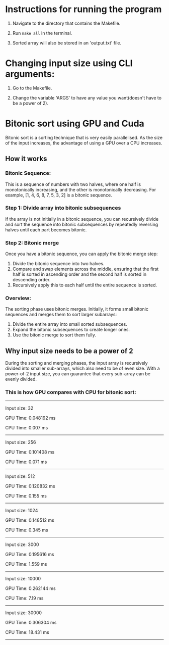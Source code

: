 # Instructions for running the program

1. Navigate to the directory that contains the Makefile.

2. Run <code>make all</code> in the terminal. 

3. Sorted array will also be stored in an 'output.txt' file.

# Changing input size using CLI arguments:

1. Go to the Makefile.

2. Change the variable 'ARGS' to have any value you want(doesn't have to be a power of 2).

# Bitonic sort using GPU and Cuda

Bitonic sort is a sorting technique that is very easily parallelised. As the size of the input increases, the advantage of using a GPU over a CPU increases.

## How it works

### Bitonic Sequence: 
This is a sequence of numbers with two halves, where one half is monotonically increasing, and the other is monotonically decreasing. For example, [1, 4, 6, 8, 7, 5, 3, 2] is a bitonic sequence.

### Step 1: Divide array into bitonic subsequences
If the array is not initially in a bitonic sequence, you can recursively divide and sort the sequence into bitonic subsequences by repeatedly reversing halves until each part becomes bitonic.

### Step 2: Bitonic merge
Once you have a bitonic sequence, you can apply the bitonic merge step:
1. Divide the bitonic sequence into two halves.
2. Compare and swap elements across the middle, ensuring that the first half is sorted in ascending order and the second half is sorted in descending order.
3. Recursively apply this to each half until the entire sequence is sorted.

### Overview:
The sorting phase uses bitonic merges. Initially, it forms small bitonic sequences and merges them to sort larger subarrays:
1. Divide the entire array into small sorted subsequences.
2. Expand the bitonic subsequences to create longer ones.
3. Use the bitonic merge to sort them fully.

## Why input size needs to be a power of 2
During the sorting and merging phases, the input array is recursively divided into smaller sub-arrays, which also need to be of even size. With a power-of-2 input size, you can guarantee that every sub-array can be evenly divided.

### This is how GPU compares with CPU for bitonic sort:
---

Input size: 32

GPU Time: 0.048192 ms

CPU Time: 0.007 ms

---
Input size: 256

GPU Time: 0.101408 ms

CPU Time: 0.071 ms

---

Input size: 512

GPU Time: 0.120832 ms

CPU Time: 0.155 ms

---

Input size: 1024

GPU Time: 0.148512 ms

CPU Time: 0.345 ms

---

Input size: 3000

GPU Time: 0.195616 ms

CPU Time: 1.559 ms

---
Input size: 10000

GPU Time: 0.262144 ms

CPU Time: 7.19 ms

---

Input size: 30000

GPU Time: 0.306304 ms

CPU Time: 18.431 ms

---